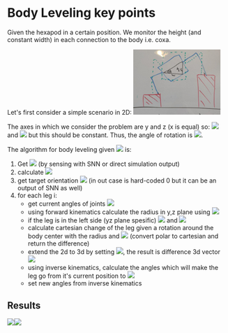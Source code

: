 # Body Leveling key points

Given the hexapod in a certain position.
We monitor the height (and constant width) in each connection to the body i.e. coxa.

Let's first consider a simple scenario in 2D:
<img src="../images/body_leveling.jpg" width=200>

The axes in which we consider the problem are y and z (x is equal) so: <img src="https://render.githubusercontent.com/render/math?math=h=h_2-h_1"> and <img src="https://render.githubusercontent.com/render/math?math=w=w_2-w_1"> but this should be constant. Thus, the angle of rotation is <img src="https://render.githubusercontent.com/render/math?math=\theta=arctan(\frac{h}{w})">.

The algorithm for body leveling given <img src="https://render.githubusercontent.com/render/math?math=\theta"> is:
1. Get <img src="https://render.githubusercontent.com/render/math?math=h_1,w_1,h_2,w_2"> (by sensing with SNN or direct simulation output)
2. calculate <img src="https://render.githubusercontent.com/render/math?math=\theta">
3. get target orientation <img src="https://render.githubusercontent.com/render/math?math=\theta'"> (in out case is hard-coded 0 but it can be an output of SNN as well)
4. for each leg i:
   - get current angles of joints  <img src="https://render.githubusercontent.com/render/math?math=q_i">
   - using forward kinematics calculate the radius in y,z plane using <img src="https://render.githubusercontent.com/render/math?math=q_i">
   - if the leg is in the left side (yz plane spesific) <img src="https://render.githubusercontent.com/render/math?math=\theta=\theta-\pi'"> and  <img src="https://render.githubusercontent.com/render/math?math=\theta'=\theta'-\pi'">
   - calculate cartesian change of the leg given a rotation around the body center with the radius and <img src="https://render.githubusercontent.com/render/math?math=\theta'"> (convert polar to cartesian and return the difference)
   - extend the 2d to 3d by setting <img src="https://render.githubusercontent.com/render/math?math=x=0">, the result is difference 3d vector <img src="https://render.githubusercontent.com/render/math?math=d_i">
   - using inverse kinematics, calculate the angles which will make the leg go from it's current position to <img src="https://render.githubusercontent.com/render/math?math=-d_i">
   - set new angles from inverse kinematics

## Results

<img src="../images/body_level_impl_before.jpg" width=200><img src="../images/body_level_impl_after.jpg" width=200>

